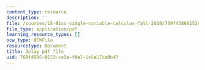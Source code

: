 ```yaml
---
content_type: resource
description: ''
file: /courses/18-01sc-single-variable-calculus-fall-2010/769f45860152ce5af0a71c6a17da8b47_-MI0b4h3rS0.pdf
file_type: application/pdf
learning_resource_types: []
ocw_type: OCWFile
resourcetype: Document
title: 3play pdf file
uid: 769f4586-0152-ce5a-f0a7-1c6a17da8b47
---
```

